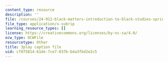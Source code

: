 ```yaml
---
content_type: resource
description: ''
file: /courses/24-912-black-matters-introduction-to-black-studies-spring-2017/cf07581461de7ce7037bb4a3fbd2e2c5_WGgH9wpDs5c.srt
file_type: application/x-subrip
learning_resource_types: []
license: https://creativecommons.org/licenses/by-nc-sa/4.0/
ocw_type: OCWFile
resourcetype: Other
title: 3play caption file
uid: cf075814-61de-7ce7-037b-b4a3fbd2e2c5
---
```

